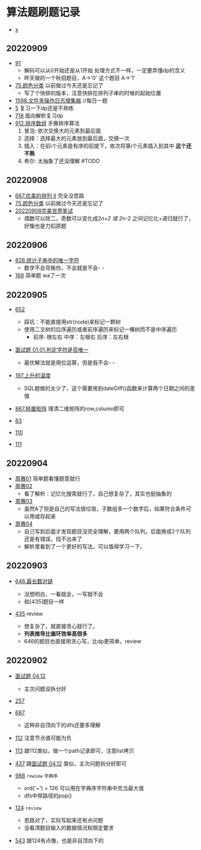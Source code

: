 # 算法题刷题记录

- [x](leetcode/editor/cn/x.py)

## 20220909

- [91](leetcode/editor/cn/91.py)
    - 解码可以从0开始还是从1开始 处理方式不一样，一定要弄懂dp的含义
    - 昨天做的一个秋招题目，A->'0' 这个题目 A->'1'
- [75.颜色分类](leetcode/editor/cn/75.py) 以前做过今天还是忘记了
    - 写了个快排的版本，注意快排在排列子串的时候的起始位置
- [1598.文件夹操作日志搜集器](leetcode/editor/cn/1598.py) //每日一题
- [5](leetcode/editor/cn/5.py) 复习一下dp还是不熟练
- [718](leetcode/editor/cn/718.py) 面向解析复习dp
- [912.排序数组](leetcode/editor/cn/912.py) 手撕排序算法
    1. 冒泡: 依次交换大的元素到最后面
    2. 选择：选择最大的元素放到最后面，交换一次
    3. 插入：在前i个元素是有序的前提下，依次将第i个元素插入到其中 **这个还不熟**
    4. 希尔: 太抽象了还没理解 #TODO

## 20220908

- [667.优美的排列 II](leetcode/editor/cn/667.py) 完全没思路
- [75.颜色分类](leetcode/editor/cn/75.py) 以前做过今天还是忘记了
- [20220908完美世界笔试](interview/20220908wjmwuijp/002.py)
    - 偶数可以除二，奇数可以变化成2*n+2 或 2*n-2 之间记忆化+递归就行了，好像也是力扣原题

## 20220906

- [828.统计子串中的唯一字符](leetcode/editor/cn/828.py)
    - 数学不会背叛你，不会就是不会- -
- [168](leetcode/editor/cn/168.py) 简单题 wa了一次

## 20220905

- [652](leetcode/editor/cn/652.py)
    - 踩坑：不能直接用str(node)来标记一颗树
    - 使用二叉树的后序遍历或者前序遍历来标记一棵树而不是中序遍历
        - 前序: 根左右 中序：左根右 后序：左右根
- [面试题 01.01.判定字符是否唯一](leetcode/editor/cn/面试题%2001.01.py)
    - 最优解法就是用位运算，但是我不会- -
- [197.上升的温度](leetcode/editor/cn/197.sql)
    - SQL题做的太少了，这个需要用到dateDiff()函数来计算两个日期之间的差值
- [867.转置矩阵](leetcode/editor/cn/867.py) 理清二维矩阵的row,column即可

- [83](leetcode/editor/cn/83.py)
- [110](leetcode/editor/cn/110.py)
- [111](leetcode/editor/cn/111.py)

## 20220904

- [周赛01](leetcode/competition/6167.py) 简单题看懂题意就行
- [周赛02](leetcode/competition/6168.py)
    - 看了解析：记忆化搜索就行了，自己想复杂了，其实也挺抽象的
- [周赛03](leetcode/competition/6169.py)
    - 虽然A了但是自己的写法很垃圾，子数组多一个数字后，如果符合条件可以用或存起来
- [周赛04](leetcode/competition/6170.py)
    - 自己写到后面才发现题目没完全理解，要用两个队列。后面换成2个队列还是有错误，找不出来了
    - 解析里看到了一个更好的写法，可以值得学习一下。

## 20220903

- [646.最长数对链](leetcode/editor/cn/646.py)

    - 没想明白，一看就会，一写就不会
    - 和[435]题目一样

- [435](leetcode/editor/cn/435.py) review

    - 想复杂了，就直接贪心就行了。
    - **列表推导比循环效率高很多**
    - 646的题目也直接用贪心写，比dp更简单。review

## 20220902

- [面试题 04.12](leetcode/editor/cn/面试题%2004.12.py)

    - 主次问题没拆分好

- [257](leetcode/editor/cn/257.py)

- [687](leetcode/editor/cn/687.py)

    - 这种非自顶向下的dfs还要多理解

- [112](leetcode/editor/cn/112.py)  注意节点值可能为负

- [113](leetcode/editor/cn/113.py)  跟112类似，做一个path记录即可，注意list拷贝

- [437](leetcode/editor/cn/437.py)  跟[面试题 04.12](leetcode/editor/cn/面试题%2004.12.py) 类似，主次问题拆分好即可

- [988](leetcode/editor/cn/988.py)  `rewiew` `字典序`

    - ord('~') = 126 可以用在字典序字符串中充当最大值
    - dfs中带路径的pop()

- [124](leetcode/editor/cn/124.py)  `review`

    - 思路对了，实际写起来还有点问题
    - 没看清题目输入的数据情况和限定要求

- [543](leetcode/editor/cn/543.py) 跟124有点像，也是非自顶向下的
